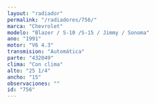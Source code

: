 ```yaml
---
layout: "radiador"
permalink: "/radiadores/756/"
marca: "Chevrolet"
modelo: "Blazer / S-10 /S-15 / Jimmy / Sonoma"
ano: "1991"
motor: "V6 4.3"
transmision: "Automática"
parte: "432049"
clima: "Con clima"
alto: "25 1/4"
ancho: "15"
observaciones: ""
id: "756"
---
```


